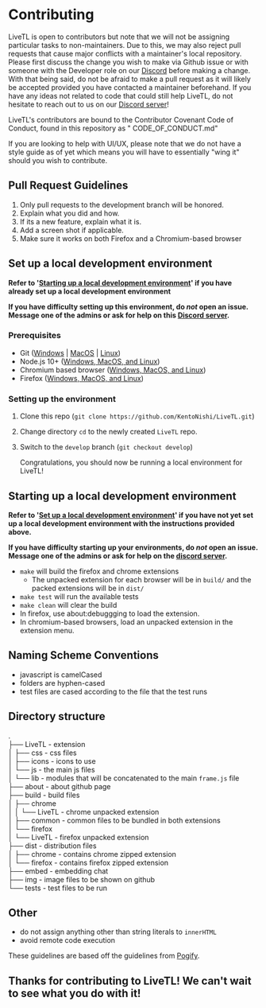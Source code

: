 # Contributing

LiveTL is open to contributors but note that we will not be assigning particular tasks to non-maintainers. Due to this,
we may also reject pull requests that cause major conflicts with a maintainer's local repository. Please first discuss
the change you wish to make via Github issue or with someone with the Developer role on
our [Discord](https://discord.gg/uJrV3tmthg) before making a change. With that being said, do not be afraid to make a
pull request as it will likely be accepted provided you have contacted a maintainer beforehand. If you have any ideas
not related to code that could still help LiveTL, do not hesitate to reach out to us on
our [Discord server](https://discord.gg/uJrV3tmthg)!

LiveTL's contributors are bound to the Contributor Covenant Code of Conduct, found in this repository as "
CODE_OF_CONDUCT.md"

If you are looking to help with UI/UX, please note that we do not have a style guide as of yet which means you will have
to essentially "wing it" should you wish to contribute.

## Pull Request Guidelines

1. Only pull requests to the development branch will be honored.
2. Explain what you did and how.
3. If its a new feature, explain what it is.
4. Add a screen shot if applicable.
5. Make sure it works on both Firefox and a Chromium-based browser

## Set up a local development environment

**Refer
to '[Starting up a local development environment](https://github.com/KentoNishi/LiveTL/blob/develop/CONTRIBUTING.md#starting-up-a-local-development-environment)'
if you have already set up a local development environment**

**If you have difficulty setting up this environment, do _not_ open an issue. Message one of the admins or ask for help
on this [Discord server](https://discord.gg/uJrV3tmthg).**

### Prerequisites

- Git ([Windows](https://git-scm.com/download/win) | [MacOS](https://git-scm.com/download/mac)
  | [Linux](https://git-scm.com/download/linux))
- Node.js 10+ ([Windows, MacOS, and Linux](https://nodejs.org/en/download))
- Chromium based browser ([Windows, MacOS, and Linux](https://www.google.com/chrome/))
- Firefox ([Windows, MacOS, and Linux](https://www.mozilla.org/en-US/firefox/new/))

### Setting up the environment

1. Clone this repo (`git clone https://github.com/KentoNishi/LiveTL.git`)
2. Change directory `cd` to the newly created `LiveTL` repo.
3. Switch to the `develop` branch (`git checkout develop`)

   Congratulations, you should now be running a local environment for LiveTL!

## Starting up a local development environment

**Refer
to '[Set up a local development environment](https://github.com/KentoNishi/LiveTL/blob/develop/CONTRIBUTING.md#set-up-a-local-development-environment)'
if you have not yet set up a local development environment with the instructions provided above.**

**If you have difficulty starting up your environments, do _not_ open an issue. Message one of the admins or ask for
help on the [discord server](https://discord.gg/uJrV3tmthg).**

- `make` will build the firefox and chrome extensions
    - The unpacked extension for each browser will be in `build/` and the packed extensions will be in `dist/`
- `make test` will run the available tests
- `make clean` will clear the build
- In firefox, use about:debuggging to load the extension.
- In chromium-based browsers, load an unpacked extension in the extension menu.

## Naming Scheme Conventions

- javascript is camelCased
- folders are hyphen-cased
- test files are cased according to the file that the test runs

## Directory structure

.\
├── LiveTL - extension\
│ ├── css - css files\
│ ├── icons - icons to use\
│ └── js - the main js files\
│ └── lib - modules that will be concatenated to the main `frame.js` file\
├── about - about github page\
├── build - build files\
│ ├── chrome\
│ │ └── LiveTL - chrome unpacked extension\
│ ├── common - common files to be bundled in both extensions\
│ └── firefox\
│ └── LiveTL - firefox unpacked extension\
├── dist - distribution files\
│ ├── chrome - contains chrome zipped extension\
│ └── firefox - contains firefox zipped extension\
├── embed - embedding chat\
├── img - image files to be shown on github\
└── tests - test files to be run

## Other

- do not assign anything other than string literals to `innerHTML`
- avoid remote code execution

These guidelines are based off the guidelines from [Pogify](https://www.github.com/Pogify/pogify).

## **Thanks for contributing to LiveTL! We can't wait to see what you do with it!**
